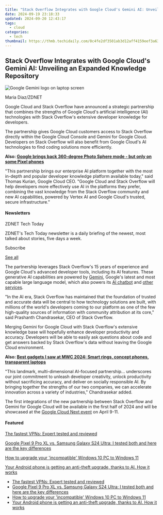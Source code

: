 ```yaml
---
title: "Stack Overflow Integrates with Google Cloud's Gemini AI: Unveiling an Expanded Knowledge Repository"
date: 2024-09-19 23:18:33
updated: 2024-09-20 12:43:17
tags:
  - cloud
categories:
  - tech
thumbnail: https://thmb.techidaily.com/0c4fe2df3501ab3d12aff4159eef3a635fdab95893a75ab576300b01cddc62fb.jpg
---
```


## Stack Overflow Integrates with Google Cloud's Gemini AI: Unveiling an Expanded Knowledge Repository

![Google Gemini logo on laptop screen](https://www.zdnet.com/a/img/resize/cdbb6900f75d15a6d19f1ae34ebb43971e8a07d5/2023/12/06/8e15fdd4-3973-4558-9ba3-851aefb67c9a/gemini3.jpg?auto=webp&width=1280)

Maria Diaz/ZDNET

Google Cloud and Stack Overflow have announced a strategic partnership that combines the strengths of Google Cloud's artificial intelligence (AI) technologies with Stack Overflow's extensive developer knowledge for developers. 

The partnership gives Google Cloud customers access to Stack Overflow directly within the Google Cloud Console and Gemini for Google Cloud. Developers on Stack Overflow will also benefit from Google Cloud's AI technologies to find coding solutions more efficiently. 

**Also: [Google brings back 360-degree Photo Sphere mode - but only on some Pixel phones](https://www.zdnet.com/article/google-brings-back-360-degree-photo-sphere-mode-but-only-on-some-pixel-phones/)**

"This partnership brings our enterprise AI platform together with the most in-depth and popular developer knowledge platform available today," said Thomas Kurian, Google Cloud CEO. "Google Cloud and Stack Overflow will help developers more effectively use AI in the platforms they prefer, combining the vast knowledge from the Stack Overflow community and new AI capabilities, powered by Vertex AI and Google Cloud's trusted, secure infrastructure."

#### Newsletters

ZDNET Tech Today

ZDNET's Tech Today newsletter is a daily briefing of the newest, most talked about stories, five days a week.

 Subscribe

[See all](https://www.zdnet.com/newsletters/)

The partnership leverages Stack Overflow's 15 years of experience and Google Cloud's advanced developer tools, including its AI features. These generative AI capabilities are powered by [Gemini](https://www.zdnet.com/article/what-is-google-gemini/), Google's latest and most capable large language model, which also powers its [AI chatbot](https://www.zdnet.com/article/what-is-googles-gemini-ai-tool-formerly-bard-everything-you-need-to-know/) and [other services](https://www.zdnet.com/article/gemini-ai-is-coming-to-google-messages-heres-how-to-use-it/).

"In the AI era, Stack Overflow has maintained that the foundation of trusted and accurate data will be central to how technology solutions are built, with millions of the world's developers coming to our platform as one of the few high-quality sources of information with community attribution at its core," said Prashanth Chandrasekar, CEO of Stack Overflow.

Merging Gemini for Google Cloud with Stack Overflow's extensive knowledge base will hopefully enhance developer productivity and accuracy. Developers will be able to easily ask questions about code and get answers backed by Stack Overflow's data without leaving the Google Cloud environment. 

**Also: [Best gadgets I saw at MWC 2024: Smart rings, concept phones, transparent laptops](https://www.zdnet.com/article/best-gadgets-i-saw-at-mwc-2024-smart-rings-concept-phones-transparent-laptops/)**

"This landmark, multi-dimensional AI-focused partnership... underscores our joint commitment to unleash developer creativity, unlock productivity without sacrificing accuracy, and deliver on socially responsible AI. By bringing together the strengths of our two companies, we can accelerate innovation across a variety of industries," Chandrasekar added. 

The first integrations of the new partnership between Stack Overflow and Gemini for Google Cloud will be available in the first half of 2024 and will be showcased at the [Google Cloud Next event](https://cloud.withgoogle.com/next) on April 9-11\. 

#### Featured

[The fastest VPNs: Expert tested and reviewed](https://www.zdnet.com/article/fastest-vpn/ "The fastest VPNs: Expert tested and reviewed")

[Google Pixel 9 Pro XL vs. Samsung Galaxy S24 Ultra: I tested both and here are the key differences](https://www.zdnet.com/article/google-pixel-9-pro-xl-vs-samsung-galaxy-s24-ultra/ "Google Pixel 9 Pro XL vs. Samsung Galaxy S24 Ultra: I tested both and here are the key differences")

[How to upgrade your 'incompatible' Windows 10 PC to Windows 11](https://www.zdnet.com/article/how-to-upgrade-your-incompatible-windows-10-pc-to-windows-11/ "How to upgrade your 'incompatible' Windows 10 PC to Windows 11")

[Your Android phone is getting an anti-theft upgrade, thanks to AI. How it works](https://www.zdnet.com/article/your-android-phone-is-getting-an-anti-theft-upgrade-thanks-to-ai-how-it-works/ "Your Android phone is getting an anti-theft upgrade, thanks to AI. How it works")

* [The fastest VPNs: Expert tested and reviewed](https://www.zdnet.com/article/fastest-vpn/ "The fastest VPNs: Expert tested and reviewed")
* [Google Pixel 9 Pro XL vs. Samsung Galaxy S24 Ultra: I tested both and here are the key differences](https://www.zdnet.com/article/google-pixel-9-pro-xl-vs-samsung-galaxy-s24-ultra/ "Google Pixel 9 Pro XL vs. Samsung Galaxy S24 Ultra: I tested both and here are the key differences")
* [How to upgrade your 'incompatible' Windows 10 PC to Windows 11](https://www.zdnet.com/article/how-to-upgrade-your-incompatible-windows-10-pc-to-windows-11/ "How to upgrade your 'incompatible' Windows 10 PC to Windows 11")
* [Your Android phone is getting an anti-theft upgrade, thanks to AI. How it works](https://www.zdnet.com/article/your-android-phone-is-getting-an-anti-theft-upgrade-thanks-to-ai-how-it-works/ "Your Android phone is getting an anti-theft upgrade, thanks to AI. How it works")

<ins class="adsbygoogle"
     style="display:block"
     data-ad-format="autorelaxed"
     data-ad-client="ca-pub-7571918770474297"
     data-ad-slot="1223367746"></ins>



<ins class="adsbygoogle"
     style="display:block"
     data-ad-client="ca-pub-7571918770474297"
     data-ad-slot="8358498916"
     data-ad-format="auto"
     data-full-width-responsive="true"></ins>
